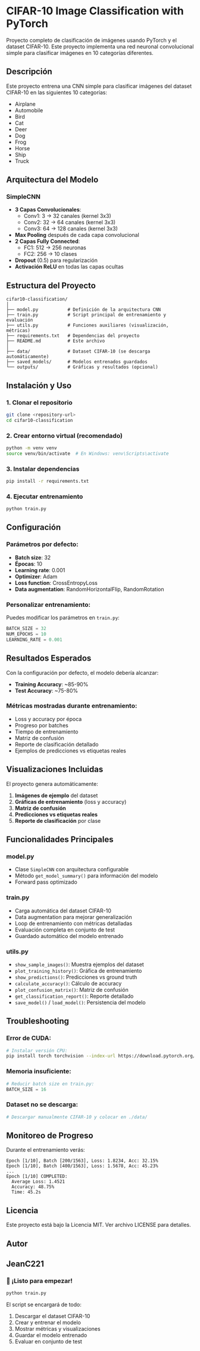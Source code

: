 # CIFAR-10 Image Classification with PyTorch

Proyecto completo de clasificación de imágenes usando PyTorch y el dataset CIFAR-10. Este proyecto implementa una red neuronal convolucional simple para clasificar imágenes en 10 categorías diferentes.

##  Descripción

Este proyecto entrena una CNN simple para clasificar imágenes del dataset CIFAR-10 en las siguientes 10 categorías:
- Airplane
- Automobile  
- Bird
- Cat
- Deer
- Dog
- Frog
- Horse
- Ship
- Truck

##  Arquitectura del Modelo

### SimpleCNN
- **3 Capas Convolucionales**: 
  - Conv1: 3 → 32 canales (kernel 3x3)
  - Conv2: 32 → 64 canales (kernel 3x3)
  - Conv3: 64 → 128 canales (kernel 3x3)
- **Max Pooling** después de cada capa convolucional
- **2 Capas Fully Connected**:
  - FC1: 512 → 256 neuronas
  - FC2: 256 → 10 clases
- **Dropout** (0.5) para regularización
- **Activación ReLU** en todas las capas ocultas

##  Estructura del Proyecto

```
cifar10-classification/
│
├── model.py           # Definición de la arquitectura CNN
├── train.py           # Script principal de entrenamiento y evaluación  
├── utils.py           # Funciones auxiliares (visualización, métricas)
├── requirements.txt   # Dependencias del proyecto
├── README.md          # Este archivo
│
├── data/              # Dataset CIFAR-10 (se descarga automáticamente)
├── saved_models/      # Modelos entrenados guardados
└── outputs/           # Gráficas y resultados (opcional)
```

##  Instalación y Uso

### 1. Clonar el repositorio
```bash
git clone <repository-url>
cd cifar10-classification
```

### 2. Crear entorno virtual (recomendado)
```bash
python -m venv venv
source venv/bin/activate  # En Windows: venv\Scripts\activate
```

### 3. Instalar dependencias
```bash
pip install -r requirements.txt
```

### 4. Ejecutar entrenamiento
```bash
python train.py
```

##  Configuración

### Parámetros por defecto:
- **Batch size**: 32
- **Épocas**: 10
- **Learning rate**: 0.001
- **Optimizer**: Adam
- **Loss function**: CrossEntropyLoss
- **Data augmentation**: RandomHorizontalFlip, RandomRotation

### Personalizar entrenamiento:
Puedes modificar los parámetros en `train.py`:
```python
BATCH_SIZE = 32
NUM_EPOCHS = 10
LEARNING_RATE = 0.001
```

##  Resultados Esperados

Con la configuración por defecto, el modelo debería alcanzar:
- **Training Accuracy**: ~85-90%
- **Test Accuracy**: ~75-80%

### Métricas mostradas durante entrenamiento:
- Loss y accuracy por época
- Progreso por batches
- Tiempo de entrenamiento
- Matriz de confusión
- Reporte de clasificación detallado
- Ejemplos de predicciones vs etiquetas reales

##  Visualizaciones Incluidas

El proyecto genera automáticamente:
1. **Imágenes de ejemplo** del dataset
2. **Gráficas de entrenamiento** (loss y accuracy)
3. **Matriz de confusión**
4. **Predicciones vs etiquetas reales**
5. **Reporte de clasificación** por clase

##  Funcionalidades Principales

### model.py
- Clase `SimpleCNN` con arquitectura configurable
- Método `get_model_summary()` para información del modelo
- Forward pass optimizado

### train.py  
- Carga automática del dataset CIFAR-10
- Data augmentation para mejorar generalización
- Loop de entrenamiento con métricas detalladas
- Evaluación completa en conjunto de test
- Guardado automático del modelo entrenado

### utils.py
- `show_sample_images()`: Muestra ejemplos del dataset
- `plot_training_history()`: Gráfica de entrenamiento
- `show_predictions()`: Predicciones vs ground truth
- `calculate_accuracy()`: Cálculo de accuracy
- `plot_confusion_matrix()`: Matriz de confusión
- `get_classification_report()`: Reporte detallado
- `save_model()` / `load_model()`: Persistencia del modelo



##  Troubleshooting

### Error de CUDA:
```bash
# Instalar versión CPU:
pip install torch torchvision --index-url https://download.pytorch.org/whl/cpu
```

### Memoria insuficiente:
```python
# Reducir batch size en train.py:
BATCH_SIZE = 16  
```

### Dataset no se descarga:
```python
# Descargar manualmente CIFAR-10 y colocar en ./data/
```

##  Monitoreo de Progreso

Durante el entrenamiento verás:
```
Epoch [1/10], Batch [200/1563], Loss: 1.8234, Acc: 32.15%
Epoch [1/10], Batch [400/1563], Loss: 1.5678, Acc: 45.23%
...
Epoch [1/10] COMPLETED:
  Average Loss: 1.4521
  Accuracy: 48.75%
  Time: 45.2s
```


##  Licencia

Este proyecto está bajo la Licencia MIT. Ver archivo LICENSE para detalles.

##  Autor

JeanC221
---

### 🚀 ¡Listo para empezar!

```bash
python train.py
```

El script se encargará de todo:
1. Descargar el dataset CIFAR-10
2. Crear y entrenar el modelo
3. Mostrar métricas y visualizaciones
4. Guardar el modelo entrenado
5. Evaluar en conjunto de test

